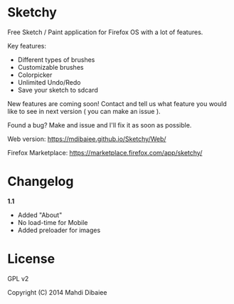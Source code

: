 Sketchy
=======

Free Sketch / Paint application for Firefox OS with a lot of features.

Key features:
* Different types of brushes 
* Customizable brushes 
* Colorpicker 
* Unlimited Undo/Redo 
* Save your sketch to sdcard 

New features are coming soon! Contact and tell us what feature you would like to see in next version ( you can make an issue ).

Found a bug? Make and issue and I'll fix it as soon as possible.

Web version: https://mdibaiee.github.io/Sketchy/Web/

Firefox Marketplace: https://marketplace.firefox.com/app/sketchy/

Changelog
=========

**1.1**
* Added "About"
* No load-time for Mobile
* Added preloader for images


License
=======

GPL v2

Copyright (C) 2014 Mahdi Dibaiee
